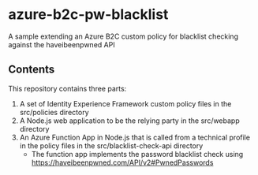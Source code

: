 # azure-b2c-pw-blacklist
A sample extending an Azure B2C custom policy for blacklist checking against the haveibeenpwned API

## Contents

This repository contains three parts:

1. A set of Identity Experience Framework custom policy files in the src/policies directory
2. A Node.js web application to be the relying party in the src/webapp directory
3. An Azure Function App in Node.js that is called from a technical profile in the policy files in the src/blacklist-check-api directory
   * The function app implements the password blacklist check using https://haveibeenpwned.com/API/v2#PwnedPasswords